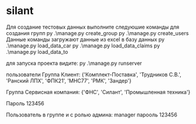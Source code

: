# silant
Для создание тестовых данных выполните следуюшие команды 
для создания групп 
  py .\manage.py create_group
  py .\manage.py create_users
Данные команды загружают данные из excel в базу данных
  py .\manage.py load_data_car
  py .\manage.py load_data_claims
  py .\manage.py load_data_to  


для запуска проекта видите:
py .\manage.py runserver


пользователи 
Группа Клиент:
{'Комплект-Поставка', 'Трудников С.В.', 'Ранский ЛПХ', 'ФПК21', 'МНС77', 'РМК', 'Зандер'}

Группа Сервисная компания:
{'ФНС', 'Силант', 'Промышленная техника'}

Пароль 123456

Пользователь в группе  и с ролью админа:
  manager
парооль 123456